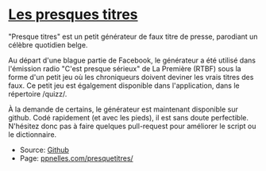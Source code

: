 # [Les presques titres](http://ppnelles.com/presquetitres/)

"Presque titres" est un petit générateur de faux titre de presse, parodiant un célèbre quotidien belge. 

Au départ d'une blague partie de Facebook, le générateur a été utilisé dans l'émission radio "C'est presque sérieux" de La Première (RTBF) sous la forme d'un petit jeu où les chroniqueurs doivent deviner les vrais titres des faux. Ce petit jeu est égalgement disponible dans l'application, dans le répertoire /quizz/.

À la demande de certains, le générateur est maintenant disponible sur github. Codé rapidement (et avec les pieds), il est sans doute perfectible. N'hésitez donc pas à faire quelques pull-request pour améliorer le script ou le dictionnaire.


* Source: [Github](https://github.com/ppnelles/presque-titres)
* Page: [ppnelles.com/presquetitres/](http://ppnelles.com/presquetitres/)
